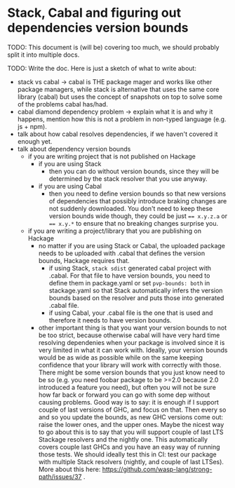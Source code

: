 # Stack, Cabal and figuring out dependencies version bounds

TODO: This document is (will be) covering too much, we should probably split it into multiple docs.

TODO: Write the doc. Here is just a sketch of what to write about:
 - stack vs cabal -> cabal is THE package mager and works like other package managers, while stack is alternative
                     that uses the same core library (cabal) but uses the concept of snapshots on top to solve some of the problems cabal has/had.
 - cabal diamond dependency problem -> explain what it is and why it happens, mention how this is not a problem in non-typed language (e.g. js + npm).
 - talk about how cabal resolves dependencies, if we haven't covered it enough yet.
 - talk about dependency version bounds
   - if you are writing project that is not published on Hackage
     - if you are using Stack
       - then you can do without version bounds, since they will be determined by the stack resolver that you use anyway.
     - if you are using Cabal
       - then you need to define version bounds so that new versions of dependencies that possibly introduce braking changes are not suddenly downloaded.
         You don't need to keep these version bounds wide though, they could be just `== x.y.z.a` or `== x.y.*` to ensure that no breaking changes surprise you.
   - if you are writing a project/library that you are publishing on Hackage
     - no matter if you are using Stack or Cabal, the uploaded package needs to be uploaded with .cabal that defines the version bounds, Hackage requires that.
       - if using Stack, `stack sdist` generated cabal project with .cabal. For that file to have version bounds, you need to define them in package.yaml or set
         `pvp-bounds: both` in stackage.yaml so that Stack automatically infers the version bounds based on the resolver and puts those into generated .cabal file.
       - if using Cabal, your .cabal file is the one that is used and therefore it needs to have version bounds.
     - other important thing is that you want your version bounds to not be too strict, because otherwise cabal will have very hard time resolving dependenies
       when your package is involved since it is very limited in what it can work with.
       Ideally, your version bounds would be as wide as possible while on the same keeping confidence that your library will work with correctly with those.
       There might be some version bounds that you just know need to be so (e.g. you need foobar package to be >=2.0 because 2.0 introduced a feature you need),
       but often you will not be sure how far back or forward you can go with some dep without causing problems.
       Good way is to say: it is enough if I support couple of last versions of GHC, and focus on that.
       Then every so and so you update the bounds, as new GHC versions come out: raise the lower ones, and the upper ones.
       Maybe the nicest way to go about this is to say that you will support couple of last LTS Stackage resolvers and the nightly one.
       This automatically covers couple last GHCs and you have an easy way of running those tests.
       We should ideally test this in CI: test our package with multiple Stack resolvers (nightly, and couple of last LTSes).
       More about this here: https://github.com/wasp-lang/strong-path/issues/37 .

